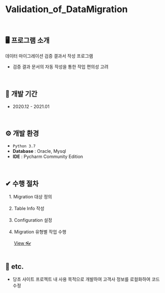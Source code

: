 # Validation_of_DataMigration 
<br>

## 🖥️ 프로그램 소개
데이터 마이그레이션 검증 결과서 작성 프로그램
 - 검증 결과 문서의 자동 작성을 통한 작업 편의성 고려
<br>

## 📅 개발 기간
* 2020.12 - 2021.01
<br>

## ⚙️ 개발 환경
- `Python 3.7`
- **Database** : Oracle, Mysql
- **IDE** : Pycharm Community Edition
<br>

## ✔ 수행 절차 
&nbsp;&nbsp; 1. Migration 대상 정의<br><br>
&nbsp;&nbsp; 2. Table Info 작성<br><br>
&nbsp;&nbsp; 3. Configuration 설정<br><br>
&nbsp;&nbsp; 4. Migration 유형별 작업 수행<br><br>
&nbsp;&nbsp;&nbsp;&nbsp;&nbsp;&nbsp; <a href="https://github.com/naya106/Validation_of_DataMigration/wiki/%EC%88%98%ED%96%89-%EC%A0%88%EC%B0%A8#-1-migration-%EB%8C%80%EC%83%81-%EC%A0%95%EC%9D%98">View 👓</a><br>
<br>

## 🎸 etc.
- 당초 사이트 프로젝트 내 사용 목적으로 개발하여 고객사 정보를 로컬화하여 코드 수정

